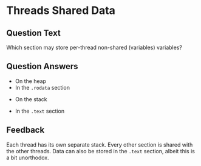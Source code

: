 # Threads Shared Data

## Question Text

Which section may store per-thread non-shared (variables) variables?

## Question Answers

- On the heap
- In the `.rodata` section
+ On the stack
- In the `.text` section

## Feedback

Each thread has its own separate stack.
Every other section is shared with the other threads.
Data can also be stored in the `.text` section, albeit this is a bit unorthodox.
